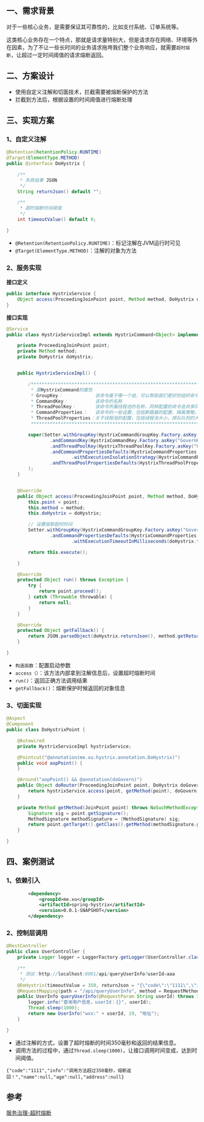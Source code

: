 ## 一、需求背景

对于一些核心业务，是需要保证其可靠性的，比如支付系统、订单系统等。

这类核心业务存在一个特点，那就是请求量特别大，但是请求存在网络、环境等外在因素，为了不让一些长时间的业务请求拖垮我们整个业务响应，就需要`超时熔断`，让超过一定时间阈值的请求熔断返回。

## 二、方案设计

- 使用自定义注解和切面技术，拦截需要被熔断保护的方法
- 拦截到方法后，根据设置的时间阈值进行熔断处理

## 三、实现方案

### 1、自定义注解

```java
@Retention(RetentionPolicy.RUNTIME)
@Target(ElementType.METHOD)
public @interface DoHystrix {

    /**
     * 失败结果 JSON
     */
    String returnJson() default "";

    /**
     * 超时熔断时间阈值
     */
    int timeoutValue() default 0;           

}
```

- `@Retention(RetentionPolicy.RUNTIME)`：标记注解在JVM运行时可见
- `@Target(ElementType.METHOD)`：注解的对象为方法

### 2、服务实现

**接口定义**

```java
public interface HystrixService {
    Object access(ProceedingJoinPoint point, Method method, DoHystrix doHystrix, Object[] args) throws Throwable;
}
```

**接口实现**

```java
@Service
public class HystrixServiceImpl extends HystrixCommand<Object> implements HystrixService {

    private ProceedingJoinPoint point;
    private Method method;
    private DoHystrix doHystrix;


    public HystrixServiceImpl() {

        /*********************************************************************************************
         * 置HystrixCommand的属性
         * GroupKey：            该命令属于哪一个组，可以帮助我们更好的组织命令。
         * CommandKey：          该命令的名称
         * ThreadPoolKey：       该命令所属线程池的名称，同样配置的命令会共享同一线程池，若不配置，会默认使用GroupKey作为线程池名称。
         * CommandProperties：   该命令的一些设置，包括断路器的配置，隔离策略，降级设置，以及一些监控指标等。
         * ThreadPoolProperties：关于线程池的配置，包括线程池大小，排队队列的大小等
         *********************************************************************************************/

        super(Setter.withGroupKey(HystrixCommandGroupKey.Factory.asKey("GovernGroup"))
                .andCommandKey(HystrixCommandKey.Factory.asKey("GovernKey"))
                .andThreadPoolKey(HystrixThreadPoolKey.Factory.asKey("GovernThreadPool"))
                .andCommandPropertiesDefaults(HystrixCommandProperties.Setter()
                        .withExecutionIsolationStrategy(HystrixCommandProperties.ExecutionIsolationStrategy.THREAD))
                .andThreadPoolPropertiesDefaults(HystrixThreadPoolProperties.Setter().withCoreSize(10))
        );
    }


    @Override
    public Object access(ProceedingJoinPoint point, Method method, DoHystrix doHystrix, Object[] args) throws Throwable {
        this.point = point;
        this.method = method;
        this.doHystrix = doHystrix;

        // 设置熔断超时时间
        Setter.withGroupKey(HystrixCommandGroupKey.Factory.asKey("GovernGroup"))
                .andCommandPropertiesDefaults(HystrixCommandProperties.Setter()
                        .withExecutionTimeoutInMilliseconds(doHystrix.timeoutValue()));

        return this.execute();

    }

    @Override
    protected Object run() throws Exception {
        try {
            return point.proceed();
        } catch (Throwable throwable) {
            return null;
        }
    }

    @Override
    protected Object getFallback() {
        return JSON.parseObject(doHystrix.returnJson(), method.getReturnType());
    }

}
```

- `构造函数`：配置启动参数
- `access（）`：该方法内部拿到注解信息后，设置超时熔断时间
- `run()`：返回正确方法调用结果
- `getFallback()`：熔断保护时候返回的对象信息

### 3、切面实现

```java
@Aspect
@Component
public class DoHystrixPoint {

    @Autowired
    private HystrixServiceImpl hystrixService;

    @Pointcut("@annotation(me.xu.hystrix.annotation.DoHystrix)")
    public void aopPoint() {
    }

    @Around("aopPoint() && @annotation(doGovern)")
    public Object doRouter(ProceedingJoinPoint point, DoHystrix doGovern) throws Throwable {
        return hystrixService.access(point, getMethod(point), doGovern, point.getArgs());
    }

    private Method getMethod(JoinPoint point) throws NoSuchMethodException {
        Signature sig = point.getSignature();
        MethodSignature methodSignature = (MethodSignature) sig;
        return point.getTarget().getClass().getMethod(methodSignature.getName(), methodSignature.getParameterTypes());
    }

}
```

## 四、案例测试

### 1、依赖引入

```xml
        <dependency>
            <groupId>me.xu</groupId>
            <artifactId>spring-hystrix</artifactId>
            <version>0.0.1-SNAPSHOT</version>
        </dependency>
```

### 2、控制层调用

```java
@RestController
public class UserController {
    private Logger logger = LoggerFactory.getLogger(UserController.class);

    /**
     * 测试：http://localhost:8081/api/queryUserInfo?userId=aaa
     */
    @DoHystrix(timeoutValue = 350, returnJson = "{\"code\":\"1111\",\"info\":\"调用方法超过350毫秒，熔断返回！\"}")
    @RequestMapping(path = "/api/queryUserInfo", method = RequestMethod.GET)
    public UserInfo queryUserInfo(@RequestParam String userId) throws InterruptedException {
        logger.info("查询用户信息，userId：{}", userId);
        Thread.sleep(1000);
        return new UserInfo("wxx:" + userId, 19, "地址");
    }

}
```

- 通过注解的方式，设置了超时熔断的时间350毫秒和返回的结果信息。
- 调用方法的过程中，通过`Thread.sleep(1000)`，让接口调用时间变成，达到时间阈值。

```
{"code":"1111","info":"调用方法超过350毫秒，熔断返回！","name":null,"age":null,"address":null}
```

## 参考

[服务治理-超时熔断](https://bugstack.cn/md/assembly/middleware/%E7%AC%AC%204%20%E7%AB%A0%20%E6%9C%8D%E5%8A%A1%E6%B2%BB%E7%90%86%EF%BC%8C%E8%B6%85%E6%97%B6%E7%86%94%E6%96%AD.html)